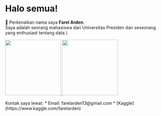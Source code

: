 # Halo semua! 
👋 Perkenalkan nama saya **Farel Arden**.\
Saya adalah seorang mahasiswa dari Universitas Presiden dan seseorang yang enthusiast tentang data.\

<!-- Saya seorang **Curriculum Developer** di [Dicoding](https://www.dicoding.com/).\
Saya bertanggung jawab pada kualitas materi iOS dengan dibekali [sertifikasi dari University of Toronto](https://www.coursera.org/account/accomplishments/specialization/CLKJD8XBXJ3M).\
Saya juga memiliki gelar [Google Associate Android Developer](https://www.credential.net/h5deoi5h) sejak 2019.\
Jika kamu tertarik untuk berkenalan denganku, silakan ikuti akun [Linkedin](https://www.linkedin.com/in/gilang-adhan/)ku ya. -->
 
<p align="left">
<a href="https://github.com/alphaprime27">
  <img height="180em" src="https://github-readme-stats-eight-theta.vercel.app/api?username=alphaprime27&show_icons=true&theme=algolia&include_all_commits=true&count_private=true"/>
  <img height="180em" src="https://github-readme-stats-eight-theta.vercel.app/api/top-langs/?username=alphaprime27&layout=compact&langs_count=8&theme=algolia"/>
</a>
</p>
Kontak saya lewat:
* Email: farelarden13@gmail.com
* [Kaggle](https://www.kaggle.com/farelarden)
